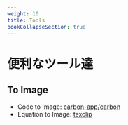 ```yaml
---
weight: 10
title: Tools
bookCollapseSection: true
---
```


# 便利なツール達

## To Image
- Code to Image: [carbon-app/carbon](https://github.com/carbon-app/carbon)
- Equation to Image: [texclip](https://texclip.marutank.net/)
